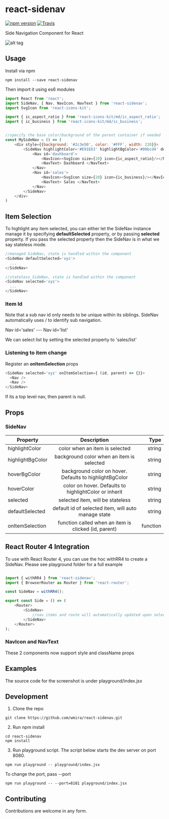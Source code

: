 # react-sidenav

[![npm version](https://badge.fury.io/js/react-sidenav.svg)](https://badge.fury.io/js/react-sidenav)
[![Travis](https://travis-ci.org/wmira/react-sidenav.svg?branch=master&style=flat-square)](https://travis-ci.org/wmira/react-sidenav.svg?branch=master)

Side Navigation Component for React

![alt tag](https://raw.githubusercontent.com/wmira/react-sidenav/master/sidenav.png) 


## Usage

Install via npm

```shell
npm install --save react-sidenav
```

Then import it using es6 modules

```javascript
import React from 'react';
import SideNav, { Nav, NavIcon, NavText } from 'react-sidenav';
import SvgIcon from 'react-icons-kit';

import { ic_aspect_ratio } from 'react-icons-kit/md/ic_aspect_ratio';
import { ic_business } from 'react-icons-kit/md/ic_business';


//specify the base color/background of the parent container if needed
const MySideNav = () => (
    <div style={{background: '#2c3e50', color: '#FFF', width: 220}}> 
        <SideNav highlightColor='#E91E63' highlightBgColor='#00bcd4' defaultSelected='sales'>       
            <Nav id='dashboard'>
                <NavIcon><SvgIcon size={20} icon={ic_aspect_ratio}/></NavIcon>    
                <NavText> Dashboard </NavText>
            </Nav>
            <Nav id='sales'>
                <NavIcon><SvgIcon size={20} icon={ic_business}/></NavIcon>
                <NavText> Sales </NavText>
            </Nav>
        </SideNav>
    </div>
)

```

## Item Selection

To highlight any item selected, you can either let the SideNav instance manage it by specifying **defaultSelected** property,
or by passing **selected** property. If you pass the selected property then the SideNav is in what we say stateless mode.


```javascript
//managed SideNav, state is handled within the component
<SideNav defaultSelected='xyz'>
  ...
</SideNav>
```

```javascript
//stateless SideNav, state is handled within the component
<SideNav selected='xyz'>
  ...
</SideNav>
```

### Item Id

Note that a sub nav id only needs to be unique within its siblings. SideNav automatically uses / to identify sub navigation.

Nav id='sales'
  --- Nav id='list'

We can select list by setting the selected property to 'sales/list'


### Listening to item change

Register an **onItemSelection** props

```javascript
<SideNav selected='xyz' onItemSelection={ (id, parent) => {}}>
  <Nav />
  <Nav />
</SideNav>
```

If its a top level nav, then parent is null.

## Props

### SideNav

| Property        | Description           | Type  |
| ------------- |:-------------:| -----:|
| highlightColor      | color when an item is selected | string |
| highlightBgColor      | background color when an item is selected   |   string |
| hoverBgColor | background color on hover. Defaults to highlightBgColor     |    string |
| hoverColor  | color on hover. Defaults to highlightColor or inherit | string |
| selected  | selected item, will be stateless | string |
| defaultSelected  | default id of selected item, will auto manage state | string |
| onItemSelection  | function called when an item is clicked (id, parent) | function |


## React Router 4 Integration

To use with React Router 4, you can use the hoc withRR4 to create a SideNav. Please see playground folder for a full example

```javascript

import { withRR4 } from 'react-sidenav';
import { BrowserRouter as Router } from 'react-router';

const SideNav = withRR4();

export const Side = () => (
    <Router>
        <SideNav>
            //nav items and route will automatically updated upon selection
        </SideNav>
    </Router>
);
```
### NavIcon and NavText

These 2 components now support style and className props


## Examples

The source code for the screenshot is under playground/index.jsx


## Development

1. Clone the repo
```shell
git clone https://github.com/wmira/react-sidenav.git
```

2. Run npm install
```shell
cd react-sidenav
npm install
```
3. Run playground script. The script below starts the dev server on port 8080.
```shell
npm run playground -- playground/index.jsx
```
To change the port, pass --port
```shell
npm run playground -- --port=8181 playground/index.jsx
```

## Contributing

Contributions are welcome in any form.

